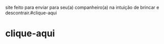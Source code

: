 site feito para enviar para seu(a) companheiro(a) na intuição de brincar e descontrair.#clique-aqui
# clique-aqui
